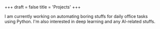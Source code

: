 +++
draft = false
title = 'Projects'
+++

I am currently working on automating boring stuffs for daily office tasks using Python. I'm also interested in deep learning and any AI-related stuffs.
